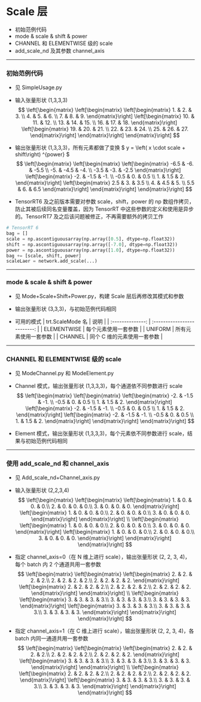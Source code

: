 # Scale 层
+ 初始范例代码
+ mode & scale & shift & power
+ CHANNEL 和 ELEMENTWISE 级的 scale
+ add_scale_nd 及其参数 channel_axis

---
### 初始范例代码
+ 见 SimpleUsage.py

+ 输入张量形状 (1,3,3,3)
$$
\left[\begin{matrix}
    \left[\begin{matrix}
        \left[\begin{matrix}
            1. & 2. & 3. \\
            4. & 5. & 6. \\
            7. & 8. & 9.
        \end{matrix}\right]
        \left[\begin{matrix}
            10. & 11. & 12. \\
            13. & 14. & 15. \\
            16. & 17. & 18.
        \end{matrix}\right]
        \left[\begin{matrix}
            19. & 20. & 21. \\
            22. & 23. & 24. \\
            25. & 26. & 27.
        \end{matrix}\right]
    \end{matrix}\right]
\end{matrix}\right]
$$

+ 输出张量形状 (1,3,3,3)，所有元素都做了变换 $ y = \left( x \cdot scale + shift\right) ^{power} $
$$
\left[\begin{matrix}
    \left[\begin{matrix}
        \left[\begin{matrix}
            -6.5 & -6.  & -5.5 \\
            -5.  & -4.5 & -4.  \\
            -3.5 & -3.  & -2.5
        \end{matrix}\right]
        \left[\begin{matrix}
            -2.  & -1.5 & -1.  \\
            -0.5 &  0.  &  0.5 \\
             1.  &  1.5 &  2.
        \end{matrix}\right]
        \left[\begin{matrix}
            2.5  & 3.  & 3.5 \\
            4.   & 4.5 & 5.  \\
            5.5  & 6.  & 6.5
        \end{matrix}\right]
    \end{matrix}\right]
\end{matrix}\right]
$$

+ TensorRT6 及之前版本需要对参数 scale，shift，power 的 np 数组作拷贝，防止其被后续同名变量覆盖，因为 TensorRT 中这些参数的定义和使用是异步的。TensorRT7 及之后该问题被修正，不再需要额外的拷贝工作
```python
# TensorRT 6
bag = []
scale = np.ascontiguousarray(np.array([0.5], dtype=np.float32))
shift = np.ascontiguousarray(np.array([-7.0], dtype=np.float32))
power = np.ascontiguousarray(np.array([1.0], dtype=np.float32))
bag += [scale, shift, power]
scaleLaer = network.add_scale(...)
```

---
### mode & scale & shift & power
+ 见 Mode+Scale+Shift+Power.py，构建 Scale 层后再修改其模式和参数

+ 输出张量形状 (3,3,3)，与初始范例代码相同

+ 可用的模式
| trt.ScaleMode 名 |            说明             |
| :--------------: | :-------------------------: |
|   ELEMENTWISE    |    每个元素使用一套参数     |
|     UNIFORM      |    所有元素使用一套参数     |
|     CHANNEL      | 同个 C 维的元素使用一套参数 |

---
### CHANNEL 和 ELEMENTWISE 级的 scale
+ 见 ModeChannel.py 和 ModeElement.py

+ Channel 模式，输出张量形状 (1,3,3,3)，每个通道依不同参数进行 scale
$$
\left[\begin{matrix}
    \left[\begin{matrix}
        \left[\begin{matrix}
            -2.  & -1.5 & -1.  \\
            -0.5 &  0.  &  0.5 \\
             1.  &  1.5 &  2.
        \end{matrix}\right]
        \left[\begin{matrix}
            -2.  & -1.5 & -1.  \\
            -0.5 &  0.  &  0.5 \\
             1.  &  1.5 &  2.
        \end{matrix}\right]
        \left[\begin{matrix}
            -2.  & -1.5 & -1.  \\
            -0.5 &  0.  &  0.5 \\
             1.  &  1.5 &  2.
        \end{matrix}\right]
    \end{matrix}\right]
\end{matrix}\right]
$$

+ Element 模式，输出张量形状 (1,3,3,3)，每个元素依不同参数进行 scale，结果与初始范例代码相同

---
### 使用 add_scale_nd 和 channel_axis
+ 见 Add_scale_nd+Channel_axis.py

+ 输入张量形状 (2,2,3,4)
$$
\left[\begin{matrix}
    \left[\begin{matrix}
        \left[\begin{matrix}
             1. &  0. &  0. &  0.\\
             2. &  0. &  0. &  0.\\
             3. &  0. &  0. &  0.
        \end{matrix}\right]
        \left[\begin{matrix}
             1. &  0. &  0. &  0.\\
             2. &  0. &  0. &  0.\\
             3. &  0. &  0. &  0.
        \end{matrix}\right]
    \end{matrix}\right]
    \\
    \left[\begin{matrix}
        \left[\begin{matrix}
             1. &  0. &  0. &  0.\\
             2. &  0. &  0. &  0.\\
             3. &  0. &  0. &  0.
        \end{matrix}\right]
        \left[\begin{matrix}
             1. &  0. &  0. &  0.\\
             2. &  0. &  0. &  0.\\
             3. &  0. &  0. &  0.
        \end{matrix}\right]
    \end{matrix}\right]
\end{matrix}\right]
$$

+ 指定 channel_axis=0（在 N 维上进行 scale），输出张量形状 (2, 2, 3, 4)，每个 batch 内 2 个通道共用一套参数
$$
\left[\begin{matrix}
    \left[\begin{matrix}
        \left[\begin{matrix}
             2. &  2. &  2. &  2.\\
             2. &  2. &  2. &  2.\\
             2. &  2. &  2. &  2.
        \end{matrix}\right]
        \left[\begin{matrix}
             2. &  2. &  2. &  2.\\
             2. &  2. &  2. &  2.\\
             2. &  2. &  2. &  2.
        \end{matrix}\right]
    \end{matrix}\right]
    \\
    \left[\begin{matrix}
        \left[\begin{matrix}
             3. &  3. &  3. &  3.\\
             3. &  3. &  3. &  3.\\
             3. &  3. &  3. &  3.
        \end{matrix}\right]
        \left[\begin{matrix}
             3. &  3. &  3. &  3.\\
             3. &  3. &  3. &  3.\\
             3. &  3. &  3. &  3.
        \end{matrix}\right]
    \end{matrix}\right]
\end{matrix}\right]
$$

+ 指定 channel_axis=1（在 C 维上进行 scale），输出张量形状 (2, 2, 3, 4)，各 batch 内同一通道共用一套参数
$$
\left[\begin{matrix}
    \left[\begin{matrix}
        \left[\begin{matrix}
             2. &  2. &  2. &  2.\\
             2. &  2. &  2. &  2.\\
             2. &  2. &  2. &  2.
        \end{matrix}\right]
        \left[\begin{matrix}
             3. &  3. &  3. &  3.\\
             3. &  3. &  3. &  3.\\
             3. &  3. &  3. &  3.
        \end{matrix}\right]
    \end{matrix}\right]
    \\
    \left[\begin{matrix}
        \left[\begin{matrix}
             2. &  2. &  2. &  2.\\
             2. &  2. &  2. &  2.\\
             2. &  2. &  2. &  2.
        \end{matrix}\right]
        \left[\begin{matrix}
             3. &  3. &  3. &  3.\\
             3. &  3. &  3. &  3.\\
             3. &  3. &  3. &  3.
        \end{matrix}\right]
    \end{matrix}\right]
\end{matrix}\right]
$$